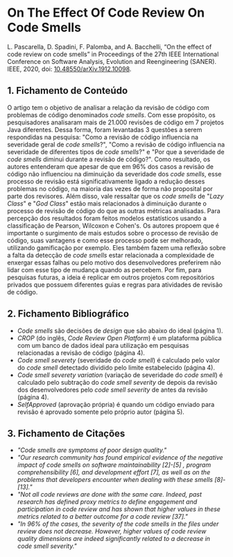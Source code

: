 # On The Effect Of Code Review On Code Smells

L. Pascarella, D. Spadini, F. Palomba, and A. Bacchelli, “On the effect of code review on code smells” in Proceedings of the 27th IEEE International Conference on Software Analysis, Evolution and Reengineering (SANER). IEEE, 2020, doi: [10.48550/arXiv.1912.10098](https://doi.org/10.48550/arXiv.1912.10098).

## 1. Fichamento de Conteúdo

O artigo tem o objetivo de analisar a relação da revisão de código com problemas de código denominados _code smells_. Com esse propósito, os pesquisadores analisaram mais de 21.000 revisões de código em 7 projetos Java diferentes. Dessa forma, foram levantadas 3 questões a serem respondidas na pesquisa: "Como a revisão de código influencia na severidade geral de _code smells_?", "Como a revisão de código influencia na severidade de diferentes tipos de _code smells_?" e "Por que a severidade de _code smells_ diminui durante a revisão de código?". Como resultado, os autores entenderam que apesar de que em 96% dos casos a revisão de código não influenciou na diminuição da severidade dos _code smells_, esse processo de revisão está significativamente ligado a redução desses problemas no código, na maioria das vezes de forma não proposital por parte dos revisores. Além disso, vale ressaltar que os _code smells_ de "_Lazy Class_" e "_God Class_" estão mais relacionados à diminuição durante o processo de revisão de código do que as outras métricas analisadas. Para percepção dos resultados foram feitos modelos estatísticos usando a classificação de Pearson, Wilcoxon e Cohen's. Os autores propoem que é importante o surgimento de mais estudos sobre o processo de revisão de código, suas vantagens e como esse processo pode ser melhorado, utilizando gamificação por exemplo. Eles também fazem uma reflexão sobre a falta da detecção de _code smells_ estar relacionada a complexidade de enxergar essas falhas ou pelo motivo dos desenvolvedores preferirem não lidar com esse tipo de mudança quando as percebem. Por fim, para pesquisas futuras, a ideia é replicar em outros projetos com repositórios privados que possuem diferentes guias e regras para atividades de revisão de código.

## 2. Fichamento Bibliográfico

- _Code smells_ são decisões de _design_ que são abaixo do ideal (página 1).
- _CROP_ (do inglês, _Code Review Open Platform_) é um plataforma pública com um banco de dados ideal para utilização em pesquisas relacionadas a revisão de código (página 4).
- _Code smell severety_ (severidade do _code smell_) é calculado pelo valor do _code smell_ detectado dividido pelo limite estabelecido (página 4).
- _Code smell severety variation_ (variação de severidade do _code smell_) é calculado pelo subtração do _code smell severity_ de depois da revisão dos desenvolvedores pelo _code smell severity_ de antes da revisão (página 4).
- _SelfApproved_ (aprovação própria) é quando um código enviado para revisão é aprovado somente pelo próprio autor (página 5).

## 3. Fichamento de Citações

- _"Code smells are symptoms of poor design quality."_
- _"Our research community has found empirical evidence of the negative impact of code smells on software maintainability [2]-[5] , program comprehensibility [6], and development effort [7], as well as on the problems that developers encounter when dealing with these smells [8]-[13]."_
- _"Not all code reviews are done with the same care. Indeed, past research has defined proxy metrics to define engagement and participation in code review and has shown that higher values in these metrics related to a better outcome for a code review [37]."_
- _"In 96% of the cases, the severity of the code smells in the files under review does not decrease. However, higher values of code review quality dimensions are indeed significantly related to a decrease in code smell severity."_
